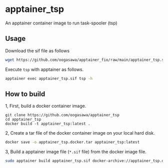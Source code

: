 # apptainer_tsp

An apptainer container image to run task-spooler (tsp)

## Usage

Download the sif file as follows

``` sh
wget https://github.com/oogasawa/apptainer_fio/raw/main/apptainer_tsp.sif
```

Execute `tsp` with apptainer as follows.

``` sh
apptainer exec apptainer_tsp.sif tsp -h
```


## How to build

1, First, build a docker container image.

```
git clone https://github.com/oogasawa/apptainer_tsp
cd apptainer_tsp
docker build -t apptainer_tsp:latest .
```

2, Create a tar file of the docker container image on your local hard disk.

``` sh
docker save -o apptainer_tsp.docker.tar apptainer_tsp:latest
```

3, Build a apptainer image file (`*.sif` file) from the docker image file.

``` sh
sudo apptainer build apptainer_tsp.sif docker-archive://apptainer_tsp.docker.tar
```

